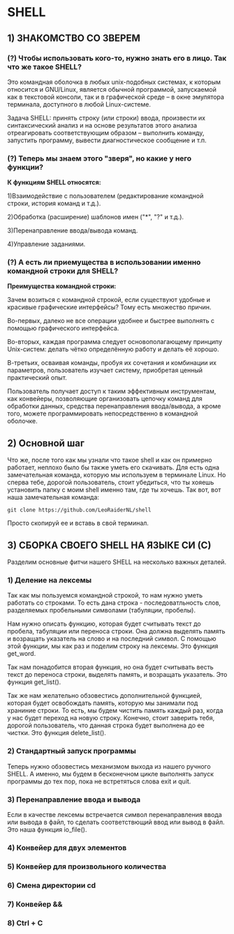 # **SHELL**

## 1) ЗНАКОМСТВО СО ЗВЕРЕМ

### **(?)** Чтобы использовать кого-то, нужно знать его в лицо. Так что же такое SHELL?

Это командная оболочка в любых unix-подобных системах, к которым относится и GNU/Linux, является обычной программой, запускаемой как в текстовой консоли, так и в графической среде – в окне эмулятора терминала, доступного в любой Linux-системе.

Задачa SHELL: принять строку (или строки) ввода, произвести их синтаксический анализ и на основе результатов этого анализа отреагировать соответствующим образом – выполнить команду, запустить программу, вывести диагностическое сообщение и т.п.

### **(?)** Теперь мы знаем этого "зверя", но какие у него функции?

   **К функциям SHELL относятся:**
              
1)Взаимодействие с пользователем (редактирование командной строки, история команд и т.д.).

2)Обработка (расширение) шаблонов имен ("*", "?" и т.д.).

3)Перенаправление ввода/вывода команд.

4)Управление заданиями. 

### **(?)** А есть ли приемущества в использовании именно  командной строки для SHELL?
              
   **Преимущества командной строки:**

Зачем возиться с командной строкой, если существуют удобные и красивые графические интерфейсы? Тому есть множество причин. 

Во-первых, далеко не все операции удобнее и быстрее выполнять с помощью графического интерфейса. 

Во-вторых, каждая программа следует основополагающему принципу Unix-систем: делать чётко определённую работу и делать её хорошо. 

В-третьих, осваивая команды, пробуя их сочетания и комбинации их параметров, пользователь изучает систему, приобретая ценный практический опыт.

Пользователь получает доступ к таким эффективным инструментам, как конвейеры, позволяющие организовать цепочку команд для обработки данных, средства перенаправления ввода/вывода, а кроме того, можете программировать непосредственно в командной оболочке.

## 2) Основной шаг

Что же, после того как мы узнали что такое shell и как он примерно работает, неплохо было бы также уметь его скачивать. Для есть одна замечательная команда, которую мы используем в терминале Linux. Но сперва тебе, дорогой пользователь, стоит убедиться, что ты хояешь установить папку с моим shell именно там, где ты хочешь. Так вот, вот наша замечательная команда:

    git clone https://github.com/LeoRaiderNL/shell

Просто скопируй ее и вставь в свой терминал.

## 3) СБОРКА СВОЕГО SHELL НА ЯЗЫКЕ СИ (С)

Разделим основные фитчи нашего SHELL на несколько важных деталей.

### 1) Деление на лексемы

Так как мы пользуемся командной строкой, то нам нужно уметь работать со строками. То есть дана строка - последоватльность слов, разделяемых пробельными символами (табуляции, пробелы).

Нам нужно описать функцию, которая будет считывать текст до пробела, табуляции или переноса строки. Она должна выделять память и возращать указатель на слово и на последний символ. С помощью этой функции, мы как раз и поделим строку на лексемы. Это функция get_word.

Так нам понадобится вторая функция, но она будет считывать весть текст до переноса строки, выделять память, и возращать указатель. Это функция get_list().

Так же нам желательно обзовестись дополнительной функцией, которая будет освобождать память, которую мы занимали под храниние строки. То есть, мы будем чистить память каждый раз, когда у нас будет переход на новую строку. Конечно, стоит заверить тебя, дорогой пользователь, что данная строка будет выполнена до ее чистки. Это функция delete_list().

### 2) Стандартный запуск программы

Теперь нужно обзовестись механизмом выхода из нашего ручного SHELL. А именно, мы будем в бесконечном цикле выполнять запуск программы до тех пор, пока не встретяться слова exit и quit.

### 3) Перенаправление ввода и вывода

Если в качестве лексемы встречается символ перенаправления ввода или вывода в файл, то сделать соответствющий ввод или вывод в файл. Это наша функция io_file().

### 4) Конвейер для двух элементов

### 5) Конвейер для произвольного количества

### 6) Смена директории cd

### 7) Конвейер &&

### 8) Ctrl + C
